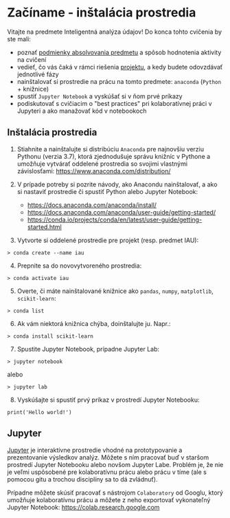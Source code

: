 # Začíname - inštalácia prostredia

Vitajte na predmete Inteligentná analýza údajov! Do konca tohto cvičenia by ste mali:

- poznať [podmienky absolvovania predmetu](../podmienky-absolvovania) a spôsob hodnotenia aktivity na cvičení
- vedieť, čo vás čaká v rámci riešenia [projektu](../projekt), a kedy budete odovzdávať jednotlivé fázy
- nainštalovať si prostredie na prácu na tomto predmete: `anaconda` (`Python` + knižnice)
- spustiť `Jupyter Notebook` a vyskúšať si v ňom prvé príkazy
- podiskutovať s cvičiacim o "best practices" pri kolaboratívnej práci v Jupyteri a ako manažovať kód v notebookoch

## Inštalácia prostredia

1. Stiahnite a nainštalujte si distribúciu `Anaconda` pre najnovšiu verziu Pythonu (verzia 3.7), ktorá zjednodušuje správu knižníc v Pythone a umožňuje vytvárať oddelené prostredia so svojimi vlastnými závislosťami: https://www.anaconda.com/distribution/

2. V prípade potreby si pozrite návody, ako Anacondu nainštalovať, a ako si nastaviť prostredie či spustiť Python alebo Jupyter Notebook:

   - https://docs.anaconda.com/anaconda/install/
   - https://docs.anaconda.com/anaconda/user-guide/getting-started/
   - https://conda.io/projects/conda/en/latest/user-guide/getting-started.html
   
3. Vytvorte si oddelené prostredie pre projekt (resp. predmet IAU):

```
> conda create --name iau
```

4. Prepnite sa do novovytvoreného prostredia:

```
> conda activate iau
```

5. Overte, či máte nainštalované knižnice ako `pandas`, `numpy`, `matplotlib`, `scikit-learn`:

```
> conda list
```

6. Ak vám niektorá knižnica chýba, doinštalujte ju. Napr.:

```
> conda install scikit-learn
```

7. Spustite Jupyter Notebook, prípadne Jupyter Lab:

```
> jupyter notebook
``` 

alebo

```
> jupyter lab
```

8. Vyskúšajte si spustiť prvý príkaz v prostredí Jupyter Notebooku:

```
print('Hello world!')
```

## Jupyter

[Jupyter](https://jupyter.org/) je interaktívne prostredie vhodné na prototypovanie a prezentovanie výsledkov analýz. Môžete s ním pracovať buď v staršom prostredí Jupyter Notebooku alebo novšom Jupyter Labe. Problém je, že nie je veľmi uspôsobené pre kolaboratívnu prácu alebo prácu v tíme (ale s pomocou gitu a trochou disciplíny sa to dá zvládnuť).

Prípadne môžete skúsiť pracovať s nástrojom `Colaboratory` od Googlu, ktorý umožňuje kolaboratívnu prácu a môžete z neho exportovať vykonateľný Jupyter Notebook: https://colab.research.google.com


